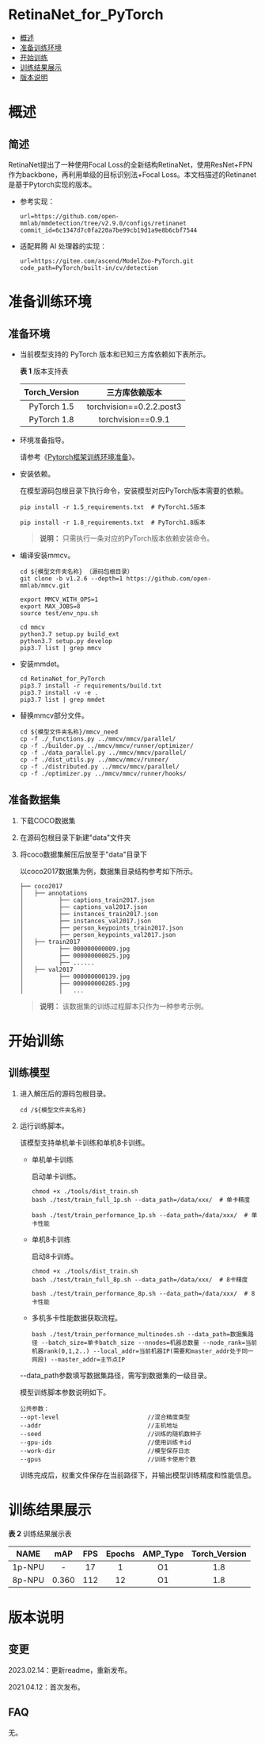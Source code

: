 # RetinaNet_for_PyTorch

-   [概述](#概述)
-   [准备训练环境](#准备训练环境)
-   [开始训练](#开始训练)
-   [训练结果展示](#训练结果展示)
-   [版本说明](#版本说明)

# 概述

## 简述

RetinaNet提出了一种使用Focal Loss的全新结构RetinaNet，使用ResNet+FPN作为backbone，再利用单级的目标识别法+Focal Loss。本文档描述的Retinanet是基于Pytorch实现的版本。

- 参考实现：

  ```
  url=https://github.com/open-mmlab/mmdetection/tree/v2.9.0/configs/retinanet
  commit_id=6c1347d7c0fa220a7be99cb19d1a9e8b6cbf7544
  ```

- 适配昇腾 AI 处理器的实现：

  ```
  url=https://gitee.com/ascend/ModelZoo-PyTorch.git
  code_path=PyTorch/built-in/cv/detection
  ```

# 准备训练环境

## 准备环境

- 当前模型支持的 PyTorch 版本和已知三方库依赖如下表所示。

  **表 1**  版本支持表

  | Torch_Version      | 三方库依赖版本                                 |
  | :--------: | :----------------------------------------------------------: |
  | PyTorch 1.5 | torchvision==0.2.2.post3 |
  | PyTorch 1.8 | torchvision==0.9.1 |
  
- 环境准备指导。

  请参考《[Pytorch框架训练环境准备](https://www.hiascend.com/document/detail/zh/ModelZoo/pytorchframework/ptes)》。
  
- 安装依赖。

  在模型源码包根目录下执行命令，安装模型对应PyTorch版本需要的依赖。
  ```
  pip install -r 1.5_requirements.txt  # PyTorch1.5版本
  
  pip install -r 1.8_requirements.txt  # PyTorch1.8版本
  ```
  > **说明：** 
  >只需执行一条对应的PyTorch版本依赖安装命令。
- 编译安装mmcv。

  ```
  cd ${模型文件夹名称} （源码包根目录）
  git clone -b v1.2.6 --depth=1 https://github.com/open-mmlab/mmcv.git

  export MMCV_WITH_OPS=1
  export MAX_JOBS=8
  source test/env_npu.sh

  cd mmcv
  python3.7 setup.py build_ext
  python3.7 setup.py develop
  pip3.7 list | grep mmcv
  ```

- 安装mmdet。

  ```
  cd RetinaNet_for_PyTorch
  pip3.7 install -r requirements/build.txt
  pip3.7 install -v -e .
  pip3.7 list | grep mmdet
  ```

- 替换mmcv部分文件。

  ```
  cd ${模型文件夹名称}/mmcv_need
  cp -f ./_functions.py ../mmcv/mmcv/parallel/
  cp -f ./builder.py ../mmcv/mmcv/runner/optimizer/
  cp -f ./data_parallel.py ../mmcv/mmcv/parallel/
  cp -f ./dist_utils.py ../mmcv/mmcv/runner/
  cp -f ./distributed.py ../mmcv/mmcv/parallel/
  cp -f ./optimizer.py ../mmcv/mmcv/runner/hooks/ 
  ```

## 准备数据集

1. 下载COCO数据集

2. 在源码包根目录下新建"data"文件夹

3. 将coco数据集解压后放至于"data"目录下

   以coco2017数据集为例，数据集目录结构参考如下所示。

   ```
   ├── coco2017
   │   ├── annotations
   │          ├── captions_train2017.json
   │          ├── captions_val2017.json
   │          ├── instances_train2017.json
   │          ├── instances_val2017.json
   │          ├── person_keypoints_train2017.json
   │          ├── person_keypoints_val2017.json
   │   ├── train2017
   │          ├── 000000000009.jpg
   │          ├── 000000000025.jpg
   │          ├── ......
   │   ├── val2017
   │          ├── 000000000139.jpg
   │          ├── 000000000285.jpg
   │          │   ...              
   ```
   > **说明：** 
   > 该数据集的训练过程脚本只作为一种参考示例。

# 开始训练

## 训练模型

1. 进入解压后的源码包根目录。

   ```
   cd /${模型文件夹名称} 
   ```

2. 运行训练脚本。

   该模型支持单机单卡训练和单机8卡训练。

   - 单机单卡训练

     启动单卡训练。

     ```
     chmod +x ./tools/dist_train.sh
     bash ./test/train_full_1p.sh --data_path=/data/xxx/  # 单卡精度
     
     bash ./test/train_performance_1p.sh --data_path=/data/xxx/  # 单卡性能
     ```

   - 单机8卡训练
   
     启动8卡训练。
   
     ```
     chmod +x ./tools/dist_train.sh
     bash ./test/train_full_8p.sh --data_path=/data/xxx/  # 8卡精度
     
     bash ./test/train_performance_8p.sh --data_path=/data/xxx/  # 8卡性能
     ```
   
   - 多机多卡性能数据获取流程。

     ```
     bash ./test/train_performance_multinodes.sh --data_path=数据集路径 --batch_size=单卡batch_size --nnodes=机器总数量 --node_rank=当前机器rank(0,1,2..) --local_addr=当前机器IP(需要和master_addr处于同一网段) --master_addr=主节点IP
     ```
   
   --data_path参数填写数据集路径，需写到数据集的一级目录。
   
   模型训练脚本参数说明如下。
   
   ```
   公共参数：
   --opt-level                         //混合精度类型
   --addr                              //主机地址
   --seed                              //训练的随机数种子
   --gpu-ids                           //使用训练卡id
   --work-dir                          //模型保存日志
   --gpus                              //训练卡使用个数
   ```
   
   训练完成后，权重文件保存在当前路径下，并输出模型训练精度和性能信息。

# 训练结果展示

**表 2**  训练结果展示表

|  NAME  |  mAP  | FPS  | Epochs | AMP_Type | Torch_Version |
| :----: | :---: | :--: | :----: | :------: | :-----------: |
| 1p-NPU | - |  17  |   1    |    O1    |      1.8      |
| 8p-NPU | 0.360 | 112  |   12   |    O1    |      1.8      |

# 版本说明

## 变更

2023.02.14：更新readme，重新发布。

2021.04.12：首次发布。

## FAQ

无。